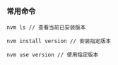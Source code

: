 ### 常用命令

```shell
nvm ls // 查看当前已安装版本

nvm install version // 安装指定版本

nvm use version // 使用指定版本
```

